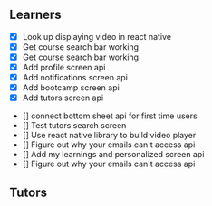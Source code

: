 ## Learners

- [x] Look up displaying video in react native
- [x] Get course search bar working
- [x] Get course search bar working
- [x] Add profile screen api
- [x] Add notifications screen api
- [x] Add bootcamp screen api
- [x] Add tutors screen api
- [] connect bottom sheet api for first time users
- [] Test tutors search screen
- [] Use react native library to build video player
- [] Figure out why your emails can't access api
- [] Add my learnings and personalized screen api
- [] Figure out why your emails can't access api

## Tutors
